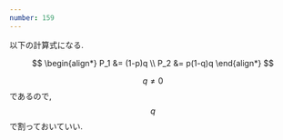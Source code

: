 ```yaml
---
number: 159
---
```

以下の計算式になる.

$$
\begin{align*}
P_1 &= (1-p)q \\
P_2 &= p(1-q)q
\end{align*}
$$

$$ q \neq 0 $$ であるので, $$ q $$ で割っておいていい.
